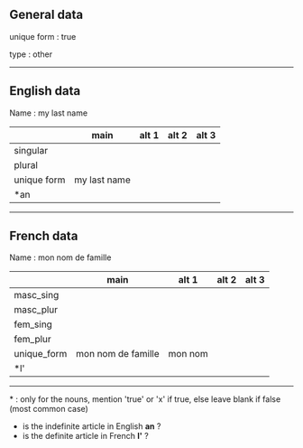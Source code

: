 ## General data

unique form : true

type : other

---

## English data

Name : my last name

|             |     main     | alt 1 | alt 2 | alt 3 |
| :---------- | :----------: | :---: | :---: | ----- |
| singular    |              |       |       |       |
| plural      |              |       |       |       |
| unique form | my last name |       |       |       |
| \*an        |              |       |       |       |

---

## French data

Name : mon nom de famille

|             |        main        |  alt 1  | alt 2 | alt 3 |
| :---------- | :----------------: | :-----: | :---: | :---: |
| masc_sing   |                    |         |       |       |
| masc_plur   |                    |         |       |       |
| fem_sing    |                    |         |       |       |
| fem_plur    |                    |         |       |       |
| unique_form | mon nom de famille | mon nom |       |       |
| \*l'        |                    |         |       |       |

---

\* : only for the nouns, mention 'true' or 'x' if true, else leave blank if false (most common case)

- is the indefinite article in English **an** ?
- is the definite article in French **l'** ?
